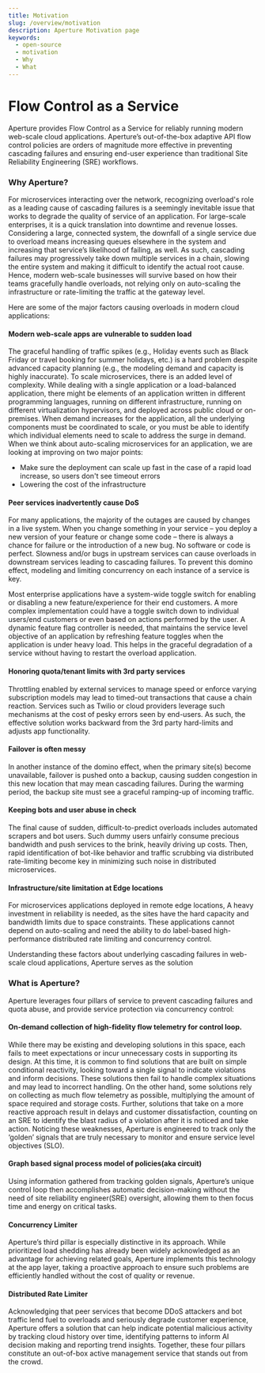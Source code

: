 ```yaml
---
title: Motivation
slug: /overview/motivation
description: Aperture Motivation page
keywords:
  - open-source
  - motivation
  - Why
  - What
---
```


# Flow Control as a Service

Aperture provides Flow Control as a Service for reliably running modern
web-scale cloud applications. Aperture’s out-of-the-box adaptive API flow
control policies are orders of magnitude more effective in preventing cascading
failures and ensuring end-user experience than traditional Site Reliability
Engineering (SRE) workflows.

### Why Aperture?

For microservices interacting over the network, recognizing overload's role as a
leading cause of cascading failures is a seemingly inevitable issue that works
to degrade the quality of service of an application. For large-scale
enterprises, it is a quick translation into downtime and revenue losses.
Considering a large, connected system, the downfall of a single service due to
overload means increasing queues elsewhere in the system and increasing that
service’s likelihood of failing, as well. As such, cascading failures may
progressively take down multiple services in a chain, slowing the entire system
and making it difficult to identify the actual root cause. Hence, modern
web-scale businesses will survive based on how their teams gracefully handle
overloads, not relying only on auto-scaling the infrastructure or rate-limiting
the traffic at the gateway level.

Here are some of the major factors causing overloads in modern cloud
applications:

#### Modern web-scale apps are vulnerable to sudden load

The graceful handling of traffic spikes (e.g., Holiday events such as Black
Friday or travel booking for summer holidays, etc.) is a hard problem despite
advanced capacity planning (e.g., the modeling demand and capacity is highly
inaccurate). To scale microservices, there is an added level of complexity.
While dealing with a single application or a load-balanced application, there
might be elements of an application written in different programming languages,
running on different infrastructure, running on different virtualization
hypervisors, and deployed across public cloud or on-premises. When demand
increases for the application, all the underlying components must be coordinated
to scale, or you must be able to identify which individual elements need to
scale to address the surge in demand. When we think about auto-scaling
microservices for an application, we are looking at improving on two major
points:

- Make sure the deployment can scale up fast in the case of a rapid load
  increase, so users don't see timeout errors
- Lowering the cost of the infrastructure

#### Peer services inadvertently cause DoS

For many applications, the majority of the outages are caused by changes in a
live system. When you change something in your service – you deploy a new
version of your feature or change some code – there is always a chance for
failure or the introduction of a new bug. No software or code is perfect.
Slowness and/or bugs in upstream services can cause overloads in downstream
services leading to cascading failures. To prevent this domino effect, modeling
and limiting concurrency on each instance of a service is key.

Most enterprise applications have a system-wide toggle switch for enabling or
disabling a new feature/experience for their end customers. A more complex
implementation could have a toggle switch down to individual users/end customers
or even based on actions performed by the user. A dynamic feature flag
controller is needed, that maintains the service level objective of an
application by refreshing feature toggles when the application is under heavy
load. This helps in the graceful degradation of a service without having to
restart the overload application.

#### Honoring quota/tenant limits with 3rd party services

Throttling enabled by external services to manage speed or enforce varying
subscription models may lead to timed-out transactions that cause a chain
reaction. Services such as Twilio or cloud providers leverage such mechanisms at
the cost of pesky errors seen by end-users. As such, the effective solution
works backward from the 3rd party hard-limits and adjusts app functionality.

#### Failover is often messy

In another instance of the domino effect, when the primary site(s) become
unavailable, failover is pushed onto a backup, causing sudden congestion in this
new location that may mean cascading failures. During the warming period, the
backup site must see a graceful ramping-up of incoming traffic.

#### Keeping bots and user abuse in check

The final cause of sudden, difficult-to-predict overloads includes automated
scrapers and bot users. Such dummy users unfairly consume precious bandwidth and
push services to the brink, heavily driving up costs. Then, rapid identification
of bot-like behavior and traffic scrubbing via distributed rate-limiting become
key in minimizing such noise in distributed microservices.

#### Infrastructure/site limitation at Edge locations

For microservices applications deployed in remote edge locations, A heavy
investment in reliability is needed, as the sites have the hard capacity and
bandwidth limits due to space constraints. These applications cannot depend on
auto-scaling and need the ability to do label-based high-performance distributed
rate limiting and concurrency control.

Understanding these factors about underlying cascading failures in web-scale
cloud applications, Aperture serves as the solution

### What is Aperture?

Aperture leverages four pillars of service to prevent cascading failures and
quota abuse, and provide service protection via concurrency control:

#### On-demand collection of high-fidelity flow telemetry for control loop.

While there may be existing and developing solutions in this space, each fails
to meet expectations or incur unnecessary costs in supporting its design. At
this time, it is common to find solutions that are built on simple conditional
reactivity, looking toward a single signal to indicate violations and inform
decisions. These solutions then fail to handle complex situations and may lead
to incorrect handling. On the other hand, some solutions rely on collecting as
much flow telemetry as possible, multiplying the amount of space required and
storage costs. Further, solutions that take on a more reactive approach result
in delays and customer dissatisfaction, counting on an SRE to identify the blast
radius of a violation after it is noticed and take action. Noticing these
weaknesses, Aperture is engineered to track only the ‘golden’ signals that are
truly necessary to monitor and ensure service level objectives (SLO).

#### Graph based signal process model of policies(aka circuit)

Using information gathered from tracking golden signals, Aperture’s unique
control loop then accomplishes automatic decision-making without the need of
site reliability engineer(SRE) oversight, allowing them to then focus time and
energy on critical tasks.

#### Concurrency Limiter

Aperture’s third pillar is especially distinctive in its approach. While
prioritized load shedding has already been widely acknowledged as an advantage
for achieving related goals, Aperture implements this technology at the app
layer, taking a proactive approach to ensure such problems are efficiently
handled without the cost of quality or revenue.

#### Distributed Rate Limiter

Acknowledging that peer services that become DDoS attackers and bot traffic lend
fuel to overloads and seriously degrade customer experience, Aperture offers a
solution that can help indicate potential malicious activity by tracking cloud
history over time, identifying patterns to inform AI decision making and
reporting trend insights. Together, these four pillars constitute an out-of-box
active management service that stands out from the crowd.
